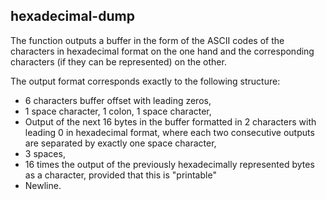 ## hexadecimal-dump

The function outputs a buffer in the form of the ASCII codes of the characters in hexadecimal format on the one hand and the corresponding characters (if they can be represented) on the other.

The output format corresponds exactly to the following structure:
- 6 characters buffer offset with leading zeros,
- 1 space character, 1 colon, 1 space character,
- Output of the next 16 bytes in the buffer formatted in 2 characters with leading 0 in hexadecimal format, where each two consecutive outputs are separated by exactly one space character,
- 3 spaces,
- 16 times the output of the previously hexadecimally represented bytes as a character, provided that this is "printable"
- Newline.
